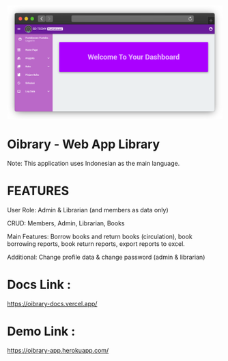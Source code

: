 <p align="center"><img src="https://github.com/Abdurozzaq/Oibrary/blob/master/public/statics/screenshoot.png" width="700"></p>

# Oibrary - Web App Library

Note: This application uses Indonesian as the main language.

# FEATURES
User Role: Admin & Librarian (and members as data only)

CRUD: Members, Admin, Librarian, Books

Main Features: Borrow books and return books (circulation), book borrowing reports, book return reports, export reports to excel.

Additional: Change profile data & change password (admin & librarian)

# Docs Link :
<p><a href="https://oibrary-docs.vercel.app/">https://oibrary-docs.vercel.app/</a></p>

# Demo Link :
<p><a href="https://oibrary-app.herokuapp.com/">https://oibrary-app.herokuapp.com/</a></p>


